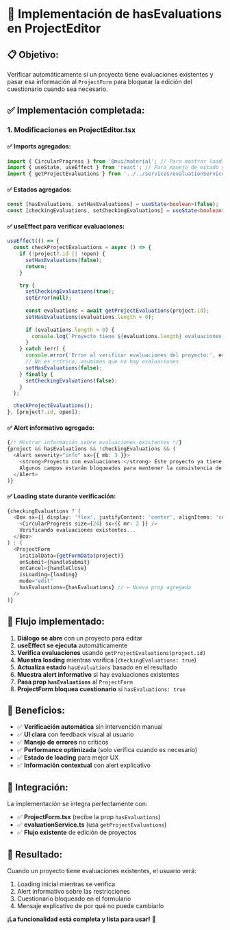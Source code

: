# 🎯 Implementación de hasEvaluations en ProjectEditor

## 📋 **Objetivo:**
Verificar automáticamente si un proyecto tiene evaluaciones existentes y pasar esa información al `ProjectForm` para bloquear la edición del cuestionario cuando sea necesario.

## ✅ **Implementación completada:**

### 1. **Modificaciones en ProjectEditor.tsx**

#### ✅ **Imports agregados:**
```typescript
import { CircularProgress } from '@mui/material'; // Para mostrar loading
import { useState, useEffect } from 'react'; // Para manejo de estado y efectos
import { getProjectEvaluations } from '../../services/evaluationService'; // Para verificar evaluaciones
```

#### ✅ **Estados agregados:**
```typescript
const [hasEvaluations, setHasEvaluations] = useState<boolean>(false);
const [checkingEvaluations, setCheckingEvaluations] = useState<boolean>(false);
```

#### ✅ **useEffect para verificar evaluaciones:**
```typescript
useEffect(() => {
  const checkProjectEvaluations = async () => {
    if (!project?.id || !open) {
      setHasEvaluations(false);
      return;
    }

    try {
      setCheckingEvaluations(true);
      setError(null);
      
      const evaluations = await getProjectEvaluations(project.id);
      setHasEvaluations(evaluations.length > 0);
      
      if (evaluations.length > 0) {
        console.log(`Proyecto tiene ${evaluations.length} evaluaciones existentes`);
      }
    } catch (err) {
      console.error('Error al verificar evaluaciones del proyecto:', err);
      // No es crítico, asumimos que no hay evaluaciones
      setHasEvaluations(false);
    } finally {
      setCheckingEvaluations(false);
    }
  };

  checkProjectEvaluations();
}, [project?.id, open]);
```

#### ✅ **Alert informativo agregado:**
```typescript
{/* Mostrar información sobre evaluaciones existentes */}
{project && hasEvaluations && !checkingEvaluations && (
  <Alert severity="info" sx={{ mb: 3 }}>
    <strong>Proyecto con evaluaciones:</strong> Este proyecto ya tiene evaluaciones completadas. 
    Algunos campos estarán bloqueados para mantener la consistencia de los datos.
  </Alert>
)}
```

#### ✅ **Loading state durante verificación:**
```typescript
{checkingEvaluations ? (
  <Box sx={{ display: 'flex', justifyContent: 'center', alignItems: 'center', py: 4 }}>
    <CircularProgress size={24} sx={{ mr: 2 }} />
    Verificando evaluaciones existentes...
  </Box>
) : (
  <ProjectForm
    initialData={getFormData(project)}
    onSubmit={handleSubmit}
    onCancel={handleClose}
    isLoading={loading}
    mode="edit"
    hasEvaluations={hasEvaluations} // ← Nueva prop agregada
  />
)}
```

## 🔄 **Flujo implementado:**

1. **Diálogo se abre** con un proyecto para editar
2. **useEffect se ejecuta** automáticamente
3. **Verifica evaluaciones** usando `getProjectEvaluations(project.id)`
4. **Muestra loading** mientras verifica (`checkingEvaluations: true`)
5. **Actualiza estado** `hasEvaluations` basado en el resultado
6. **Muestra alert informativo** si hay evaluaciones existentes
7. **Pasa prop `hasEvaluations`** al `ProjectForm`
8. **ProjectForm bloquea cuestionario** si `hasEvaluations: true`

## 🎯 **Beneficios:**

- ✅ **Verificación automática** sin intervención manual
- ✅ **UI clara** con feedback visual al usuario
- ✅ **Manejo de errores** no críticos
- ✅ **Performance optimizada** (solo verifica cuando es necesario)
- ✅ **Estado de loading** para mejor UX
- ✅ **Información contextual** con alert explicativo

## 🔗 **Integración:**

La implementación se integra perfectamente con:
- ✅ **ProjectForm.tsx** (recibe la prop `hasEvaluations`)
- ✅ **evaluationService.ts** (usa `getProjectEvaluations`)
- ✅ **Flujo existente** de edición de proyectos

## 🚀 **Resultado:**
Cuando un proyecto tiene evaluaciones existentes, el usuario verá:
1. Loading inicial mientras se verifica
2. Alert informativo sobre las restricciones
3. Cuestionario bloqueado en el formulario
4. Mensaje explicativo de por qué no puede cambiarlo

**¡La funcionalidad está completa y lista para usar!** 🎉